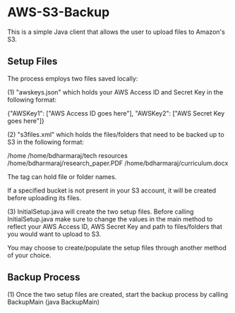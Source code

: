 AWS-S3-Backup
=============

This is a simple Java client that allows the user to upload files to Amazon's S3. 


Setup Files
-----------

The process employs two files saved locally:

(1) "awskeys.json" which holds your AWS Access ID and Secret Key in the following format:

{"AWSKey1": ["AWS Access ID goes here"], "AWSKey2": ["AWS Secret Key goes here"]}

(2) "s3files.xml" which holds the files/folders that need to be backed up to S3 in the following format:

<s3backup>
  <bucket name="bucket1">
    <file>/home</file"
  </bucket>
  <bucket name="bucket2">
    <file>/home/bdharmaraj/tech resources</file>
    <file>/home/bdharmaraj/research_paper.PDF</file>
    <file>/home/bdharmaraj/curriculum.docx</file>
  </bucket>
</s3backup>

The <file> tag can hold file or folder names. 

If a specified bucket is not present in your S3 account, it will be created before uploading its files.


(3) InitialSetup.java will create the two setup files. Before calling InitialSetup.java make sure to change the values in the main method to reflect your AWS Access ID, AWS Secret Key and path to files/folders that you would want to upload to S3. 

You may choose to create/populate the setup files through another method of your choice.

Backup Process
--------------

(1) Once the two setup files are created, start the backup process by calling BackupMain (java BackupMain)









